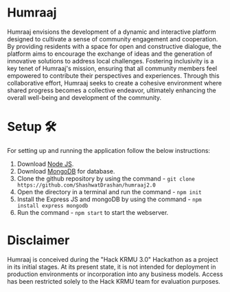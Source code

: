 # Humraaj

Humraaj envisions the development of a dynamic and interactive platform designed to cultivate a sense of community engagement and cooperation. By providing residents with a space for open and constructive dialogue, the platform aims to encourage the exchange of ideas and the generation of innovative solutions to address local challenges. Fostering inclusivity is a key tenet of Humraaj's mission, ensuring that all community members feel empowered to contribute their perspectives and experiences. Through this collaborative effort, Humraaj seeks to create a cohesive environment where shared progress becomes a collective endeavor, ultimately enhancing the overall well-being and development of the community.

# Setup 🛠️
For setting up and running the application follow the below instructions:

1. Download [Node JS](https://nodejs.org/en/download).
2. Download [MongoDB](https://www.mongodb.com/try/download/community) for database.
3. Clone the github repository by using the command - `git clone https://github.com/ShashwatDrashan/humraaj2.0`
4. Open the directory in a terminal and run the command - `npm init`
5. Install the Express JS and mongoDB by using the command - `npm install express mongodb`
6. Run the command - `npm start` to start the webserver.

# Disclaimer

Humraaj is conceived during the "Hack KRMU 3.0" Hackathon as a project in its initial stages. At its present state, it is not intended for deployment in production environments or incorporation into any business models. Access has been restricted solely to the Hack KRMU team for evaluation purposes.